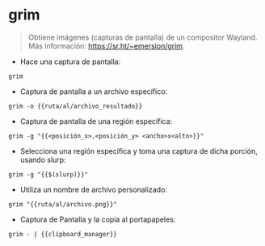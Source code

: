 # grim

> Obtiene imágenes (capturas de pantalla) de un compositor Wayland.
> Más información: <https://sr.ht/~emersion/grim>.

- Hace una captura de pantalla:

`grim`

- Captura de pantalla a un archivo específico:

`grim -o {{ruta/al/archivo_resultado}}`

- Captura de pantalla de una región específica:

`grim -g "{{<posición_x>,<posición_y> <ancho>x<alto>}}"`

- Selecciona una región específica y toma una captura de dicha porción, usando slurp:

`grim -g "{{$(slurp)}}"`

- Utiliza un nombre de archivo personalizado:

`grim "{{ruta/al/archivo.png}}"`

- Captura de Pantalla y la copia al portapapeles:

`grim - | {{clipboard_manager}}`
